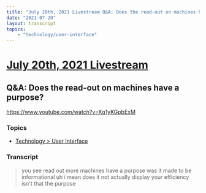 ```yaml
---
title: "July 20th, 2021 Livestream Q&A: Does the read-out on machines have a purpose?"
date: "2021-07-20"
layout: transcript
topics:
    - "technology/user-interface"
---
```

# [July 20th, 2021 Livestream](../2021-07-20.md)
## Q&A: Does the read-out on machines have a purpose?
https://www.youtube.com/watch?v=Kq1yKGpbExM

### Topics
* [Technology > User Interface](../topics/technology/user-interface.md)

### Transcript

> you see read out more machines have a purpose was it made to be informational uh i mean does it not actually display your efficiency isn't that the purpose
